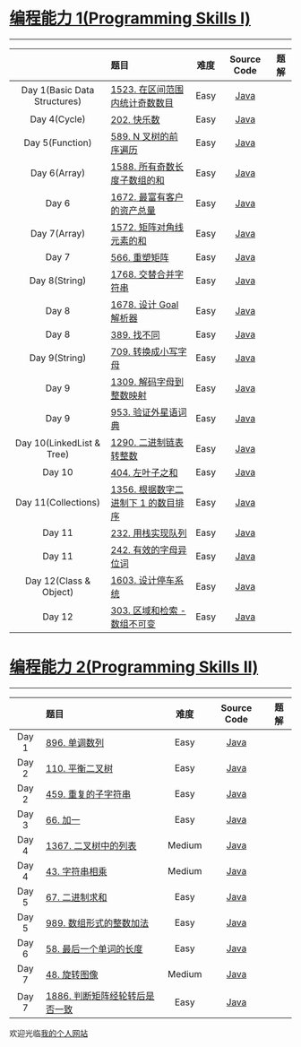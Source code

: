 # [编程能力 1(Programming Skills I)](https://leetcode-cn.com/study-plan/programming-skills/?progress=7s4dkw7)

-------------------

|                              |                                               题目                                                           |  难度  |             Source Code          |          题解          |
|   :-----------------------:  |    :----------------------------------------------------------------------------------------------------     | :---: |  :-------------------------------------------------------------: | :----: |
| Day 1(Basic Data Structures) | [1523. 在区间范围内统计奇数数目](https://leetcode-cn.com/problems/count-odd-numbers-in-an-interval-range/)     | Easy | [Java](./Problem1523_countOdds.java)                              | []() | 
| Day 4(Cycle)                 | [202. 快乐数](https://leetcode.com/problems/happy-number/)                                                    | Easy | [Java](./Problem202_happyNumber.java)                             | []() | 
| Day 5(Function)              | [589. N 叉树的前序遍历](https://leetcode-cn.com/problems/n-ary-tree-preorder-traversal/)                      | Easy | [Java](./Problem589_nAryTreePreorderTraversal.java)               | []() | 
| Day 6(Array)                 | [1588. 所有奇数长度子数组的和](https://leetcode-cn.com/problems/sum-of-all-odd-length-subarrays/)              | Easy | [Java](./Problem1588_sumOfAllOddLengthSubarrays.java)             | []() | 
| Day 6                        | [1672. 最富有客户的资产总量](https://leetcode-cn.com/problems/richest-customer-wealth/)                        | Easy | [Java](./Problem1672_richestCustomerWealth.java)                  | []() | 
| Day 7(Array)                 | [1572. 矩阵对角线元素的和](https://leetcode-cn.com/problems/matrix-diagonal-sum/)                             | Easy | [Java](./Problem1572_matrixDiagonalSum.java)                      | []() | 
| Day 7                        | [566. 重塑矩阵](https://leetcode-cn.com/problems/reshape-the-matrix/)                                        | Easy | [Java](./Problem566_reshapeTheMatrix.java)                        | []() | 
| Day 8(String)                | [1768. 交替合并字符串](https://leetcode-cn.com/problems/merge-strings-alternately/)                           | Easy | [Java](./Problem1768_mergeStringsAlternately.java)                | []() | 
| Day 8                        | [1678. 设计 Goal 解析器](https://leetcode-cn.com/problems/goal-parser-interpretation/)                       | Easy | [Java](./Problem1678_goalParserInterpretation.java)               | []() | 
| Day 8                        | [389. 找不同](https://leetcode-cn.com/problems/find-the-difference/)                                         | Easy | [Java](./Problem389_findTheDifference.java)                        | []() | 
| Day 9(String)                | [709. 转换成小写字母](https://leetcode-cn.com/problems/to-lower-case/)                                        | Easy | [Java](./Problem709_toLowerCase.java)                              | []() |  
| Day 9                        | [1309. 解码字母到整数映射](https://leetcode-cn.com/problems/decrypt-string-from-alphabet-to-integer-mapping/) | Easy | [Java](./Problem1309_decryptStringFromAlphabetToIntegerMapping.java) | []() | 
| Day 9                        | [953. 验证外星语词典](https://leetcode-cn.com/problems/verifying-an-alien-dictionary/)                        | Easy | [Java](./Problem953_verifyingAnAlienDictionary.java)                | []() |
| Day 10(LinkedList & Tree)    | [1290. 二进制链表转整数](https://leetcode-cn.com/problems/convert-binary-number-in-a-linked-list-to-integer/) | Easy | [Java](./Problem1290_convertBinaryNumberInALinkedListToInteger.java) | []() | 
| Day 10                       | [404. 左叶子之和](https://leetcode-cn.com/problems/sum-of-left-leaves/)                                       | Easy | [Java](./Problem404_sumOfLeftLeaves.java)                            | []() | 
| Day 11(Collections)          | [1356. 根据数字二进制下 1 的数目排序](https://leetcode-cn.com/problems/sort-integers-by-the-number-of-1-bits/) | Easy | [Java](./Problem1356_sortIntegersByTheNumberOf1Bits.java)            | []() | 
| Day 11                       | [232. 用栈实现队列](https://leetcode-cn.com/problems/implement-queue-using-stacks/)                           | Easy | [Java](./Problem232_implementQueueUsingStacks.java)                  | []() | 
| Day 11                       | [242. 有效的字母异位词](https://leetcode-cn.com/problems/valid-anagram/)                                      | Easy | [Java](./Problem242_validAnagram.java)                                | []() | 
| Day 12(Class & Object)       | [1603. 设计停车系统](https://leetcode-cn.com/problems/design-parking-system/)                                 | Easy | [Java](./Problem1603_designParkingSystem.java)                        | []() | 
| Day 12                       | [303. 区域和检索 - 数组不可变](https://leetcode-cn.com/problems/range-sum-query-immutable/)                    | Easy | [Java](./Problem303_rangeSumQuery_Immutable.java)                    | []() | 

# [编程能力 2(Programming Skills II)](https://leetcode-cn.com/study-plan/programming-skills/?progress=ls1hqii)

-------------------

|                              |                                               题目                                                           |  难度  |             Source Code          |          题解          |
|   :-----------------------:  |    :----------------------------------------------------------------------------------------------------     | :---: |  :-------------------------------------------------------------: | :----: |
| Day 1                        | [896. 单调数列](https://leetcode-cn.com/problems/monotonic-array/)                                           | Easy | [Java](./Problem896_monotonicArray.java)                          | []() | 
| Day 2                        | [110. 平衡二叉树](https://leetcode-cn.com/problems/balanced-binary-tree/)                                      | Easy | [Java](../leetcode/tree/Problem110_balancedBinaryTree.java)     | []() | 
| Day 2                        | [459. 重复的子字符串](https://leetcode-cn.com/problems/repeated-substring-pattern/)                           | Easy | [Java](./Problem459_repeatedSubstringPattern.java)                | []() | 
| Day 3                        | [66. 加一](https://leetcode-cn.com/problems/plus-one/)                                                      | Easy | [Java](./Problem66_plusOne.java)                                  | []() | 
| Day 4                        | [1367. 二叉树中的列表](https://leetcode-cn.com/problems/linked-list-in-binary-tree/)                         | Medium | [Java](./Problem1367_linkedListInBinaryTree.java)               | []() | 
| Day 4                        | [43. 字符串相乘](https://leetcode-cn.com/problems/multiply-strings/)                                        | Medium | [Java](./Problem43_multiplyStrings.java)                         | []() | 
| Day 5                        | [67. 二进制求和](https://leetcode-cn.com/problems/add-binary/)                                               | Easy | [Java](./Problem67_addBinary.java)                                | []() | 
| Day 5                        | [989. 数组形式的整数加法](https://leetcode-cn.com/problems/add-to-array-form-of-integer/)                     | Easy | [Java](./Problem989_addToArrayFormOfInteger.java)                 | []() | 
| Day 6                        | [58. 最后一个单词的长度](https://leetcode-cn.com/problems/length-of-last-word/)                               | Easy | [Java](./Problem58_lengthOfLastWord.java)                         | []() | 
| Day 7                        | [48. 旋转图像](https://leetcode-cn.com/problems/rotate-image/)                                               | Medium | [Java](./Problem48_rotateImage.java)                             | []() | 
| Day 7                        | [1886. 判断矩阵经轮转后是否一致](https://leetcode-cn.com/problems/determine-whether-matrix-can-be-obtained-by-rotation/) | Easy | [Java](./Problem58_lengthOfLastWord.java)                | []() | 

欢迎光临[我的个人网站](http://www.longluo.me)

